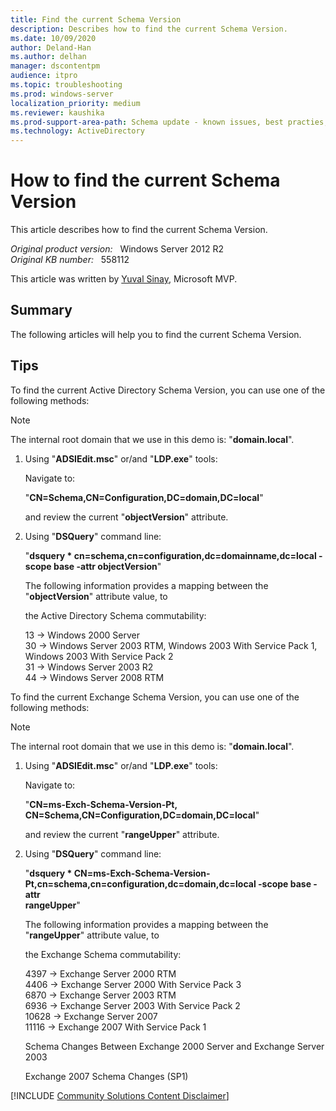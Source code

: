 ```yaml
---
title: Find the current Schema Version
description: Describes how to find the current Schema Version.
ms.date: 10/09/2020
author: Deland-Han
ms.author: delhan 
manager: dscontentpm
audience: itpro
ms.topic: troubleshooting
ms.prod: windows-server
localization_priority: medium
ms.reviewer: kaushika
ms.prod-support-area-path: Schema update - known issues, best practies, workflow review
ms.technology: ActiveDirectory
---
```

# How to find the current Schema Version

This article describes how to find the current Schema Version.

_Original product version:_ &nbsp; Windows Server 2012 R2  
_Original KB number:_ &nbsp; 558112

This article was written by [Yuval Sinay](https://mvp.microsoft.com/en-US/PublicProfile/7674?fullName=Yuval%20Sinay), Microsoft MVP.

## Summary

The following articles will help you to find the current Schema Version.

## Tips

To find the current Active Directory Schema Version, you can use one of the following methods:  

>[!Note]
>The internal root domain that we use in this demo is: "**domain.local**".

1. Using "**ADSIEdit.msc**" or/and "**LDP.exe**" tools:

    Navigate to:

    "**CN=Schema,CN=Configuration,DC=domain,DC=local**"

    and review the current "**objectVersion**" attribute.

2. Using "**DSQuery**" command line:

    "**dsquery * cn=schema,cn=configuration,dc=domainname,dc=local -scope base -attr objectVersion**"

    The following information provides a mapping between the "**objectVersion**" attribute value, to

    the Active Directory Schema commutability:

    13 -> Windows 2000 Server  
    30 -> Windows Server 2003 RTM, Windows 2003 With Service Pack 1, Windows 2003 With Service Pack 2  
    31 -> Windows Server 2003 R2  
    44 -> Windows Server 2008 RTM

To find the current Exchange Schema Version, you can use one of the following methods:  

>[!Note]
>The internal root domain that we use in this demo is: "**domain.local**".

1. Using "**ADSIEdit.msc**" or/and "**LDP.exe**" tools:

    Navigate to:

    "**CN=ms-Exch-Schema-Version-Pt,** **CN=Schema,CN=Configuration,DC=domain,DC=local**"

    and review the current "**rangeUpper**" attribute.

2. Using "**DSQuery**" command line:

    "**dsquery * CN=ms-Exch-Schema-Version-Pt,cn=schema,cn=configuration,dc=domain,dc=local -scope base -attr  
    rangeUpper**"

    The following information provides a mapping between the "**rangeUpper**" attribute value, to

    the Exchange Schema commutability:

    4397 -> Exchange Server 2000 RTM  
    4406 -> Exchange Server 2000 With Service Pack 3  
    6870 -> Exchange Server 2003 RTM  
    6936 -> Exchange Server 2003 With Service Pack 2  
    10628 -> Exchange Server 2007  
    11116 -> Exchange 2007 With Service Pack 1  

    Schema Changes Between Exchange 2000 Server and Exchange Server 2003

    Exchange 2007 Schema Changes (SP1)

[!INCLUDE [Community Solutions Content Disclaimer](../../includes/community-solutions-content-disclaimer.md)]
